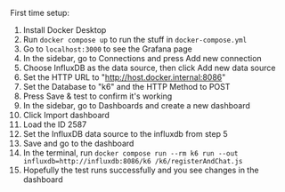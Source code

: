 First time setup:

1. Install Docker Desktop
2. Run `docker compose up` to run the stuff in `docker-compose.yml`
3. Go to `localhost:3000` to see the Grafana page
4. In the sidebar, go to Connections and press Add new connection
5. Choose InfluxDB as the data source, then click Add new data source
6. Set the HTTP URL to "http://host.docker.internal:8086"
7. Set the Database to "k6" and the HTTP Method to POST
8. Press Save & test to confirm it's working
9. In the sidebar, go to Dashboards and create a new dashboard
10. Click Import dashboard
11. Load the ID 2587
12. Set the InfluxDB data source to the influxdb from step 5
13. Save and go to the dashboard
14. In the terminal, run `docker compose run --rm k6 run --out influxdb=http://influxdb:8086/k6 /k6/registerAndChat.js`
15. Hopefully the test runs successfully and you see changes in the dashboard
